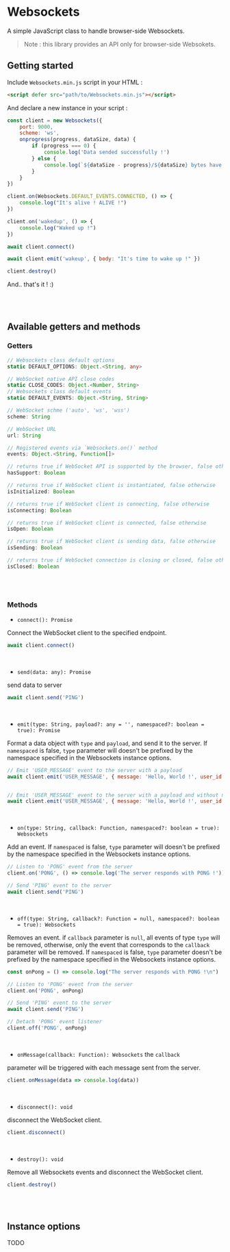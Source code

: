 # Websockets

A simple JavaScript class to handle browser-side Websockets.

> Note : this library provides an API only for browser-side Websokets.

## Getting started

Include `Websockets.min.js` script in your HTML :
```html
<script defer src="path/to/Websockets.min.js"></script>
```

And declare a new instance in your script :
```javascript
const client = new Websockets({
    port: 9000,
    scheme: 'ws',
    onprogress(progress, dataSize, data) {
        if (progress === 0) {
            console.log('Data sended successfully !')
        } else {
            console.log(`${dataSize - progress}/${dataSize} bytes have been sent.`)
        }
    }
})

client.on(Websockets.DEFAULT_EVENTS.CONNECTED, () => {
    console.log("It's alive ! ALIVE !")
})

client.on('wakedup', () => {
    console.log("Waked up !")
})

await client.connect()

await client.emit('wakeup', { body: "It's time to wake up !" })

client.destroy()
```

And.. that's it ! :) 

<br><br>

## Available getters and methods
### Getters
```typescript
// Websockets class default options
static DEFAULT_OPTIONS: Object.<String, any>

// WebSocket native API close codes
static CLOSE_CODES: Object.<Number, String>
// Websockets class default events
static DEFAULT_EVENTS: Object.<String, String>

// WebSocket schme ('auto', 'ws', 'wss')
scheme: String

// WebSocket URL
url: String

// Registered events via `Websockets.on()` method
events: Object.<String, Function[]>

// returns true if WebSocket API is supported by the browser, false otherwise
hasSupport: Boolean

// returns true if WebSocket client is instantiated, false otherwise
isInitialized: Boolean

// returns true if WebSocket client is connecting, false otherwise
isConnecting: Boolean

// returns true if WebSocket client is connected, false otherwise
isOpen: Boolean

// returns true if WebSocket client is sending data, false otherwise
isSending: Boolean

// returns true if WebSocket connection is closing or closed, false otherwise
isClosed: Boolean
```

<br><br>

### Methods
* `connect(): Promise`

Connect the WebSocket client to the specified endpoint.

```javascript
await client.connect()
```

<br>

* `send(data: any): Promise`

send data to server

```javascript
await client.send('PING')
```

<br>

* `emit(type: String, payload?: any = '', namespaced?: boolean = true): Promise`

Format a data object with `type` and `payload`, and send it to the server. If `namespaced` is false, `type` parameter will doesn't be prefixed by the namespace specified in the Websockets instance options.

```javascript
// Emit 'USER_MESSAGE' event to the server with a payload
await client.emit('USER_MESSAGE', { message: 'Hello, World !', user_id: 1 })


// Emit 'USER_MESSAGE' event to the server with a payload and without namespace
await client.emit('USER_MESSAGE', { message: 'Hello, World !', user_id: 1 }, false)
```

<br>

* `on(type: String, callback: Function, namespaced?: boolean = true): Websockets`

Add an event. If `namespaced` is false, `type` parameter will doesn't be prefixed by the namespace specified in the Websockets instance options.

```javascript
// Listen to 'PONG' event from the server
client.on('PONG', () => console.log('The server responds with PONG !'))

// Send 'PING' event to the server
await client.send('PING')
```

<br>

* `off(type: String, callback?: Function = null, namespaced?: boolean = true): Websockets`

Removes an event. if `callback` parameter is `null`, all events of type `type` will be removed, otherwise, only the event that corresponds to the `callback` parameter will be removed. If `namespaced` is false, `type` parameter doesn't be prefixed by the namespace specified in the Websockets instance options.

```javascript
const onPong = () => console.log("The server responds with PONG !\n")

// Listen to 'PONG' event from the server
client.on('PONG', onPong)

// Send 'PING' event to the server
await client.send('PING')

// Detach 'PONG' event listener
client.off('PONG', onPong)
```

<br>

* `onMessage(callback: Function): Websockets` the `callback`

parameter will be triggered with each message sent from the server.

```javascript
client.onMessage(data => console.log(data))
```

<br>

* `disconnect(): void`

disconnect the WebSocket client.

```javascript
client.disconnect()
```

<br>

* `destroy(): void`

Remove all Websockets events and disconnect the WebSocket client.

```javascript
client.destroy()
```

<br><br>

## Instance options

TODO

<br><br>